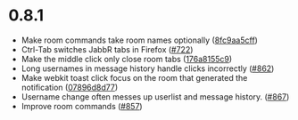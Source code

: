 # 0.8.1

* Make room commands take room names optionally ([8fc9aa5cff](https://github.com/JabbR/JabbR/commit/8fc9aa5cffa2ce06b3575406a1f62831d2779e4f))
* Ctrl-Tab switches JabbR tabs in Firefox ([#722](https://github.com/JabbR/JabbR/issues/722))
* Make the middle click only close room tabs ([176a8155c9](https://github.com/JabbR/JabbR/commit/176a8155c998acf2e0b6021a4512f40461301a8e))
* Long usernames in message history handle clicks incorrectly ([#862](https://github.com/JabbR/JabbR/issues/862))
* Make webkit toast click focus on the room that generated the notification ([07896d8d77](https://github.com/JabbR/JabbR/commit/07896d8d774a04044c7a5d5cf5de0a55a6a4ce4a))
* Username change often messes up userlist and message history. ([#867](https://github.com/JabbR/JabbR/issues/867))
* Improve room commands ([#857](https://github.com/JabbR/JabbR/pull/857]))
